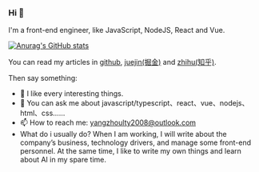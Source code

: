 ### Hi 🥳

I'm a front-end engineer, like JavaScript, NodeJS, React and Vue.

[![Anurag's GitHub stats](https://github-readme-stats.vercel.app/api?username=HiWayne&count_private=true&include_all_commits=true&title_color=#fff&text_color=#fff&bg_color=#e86444,#904e95)](https://github.com/anuraghazra/github-readme-stats)

You can read my articles in [github](https://github.com/HiWayne/share-technology), [juejin(掘金)](https://juejin.cn/user/1838039174490685) and [zhihu(知乎)](https://www.zhihu.com/people/yu-guo-tian-qing-60-94/posts).

Then say something:

- 🌱 I like every interesting things.
- 💬 You can ask me about javascript/typescript、react、vue、nodejs、html、css……
- 📫 How to reach me: yangzhoulty2008@outlook.com
- What do i usually do? When I am working, I will write about the company’s business, technology drivers, and manage some front-end personnel. At the same time, I like to write my own things and learn about AI in my spare time.

<!--
**HiWayne/HiWayne** is a ✨ _special_ ✨ repository because its `README.md` (this file) appears on your GitHub profile.

Here are some ideas to get you started:

- 🔭 I’m currently working on ...
- 🌱 I’m currently learning ...
- 👯 I’m looking to collaborate on ...
- 🤔 I’m looking for help with ...
- 💬 Ask me about ...
- 📫 How to reach me: ...
- 😄 Pronouns: ...
- ⚡ Fun fact: ...
-->
